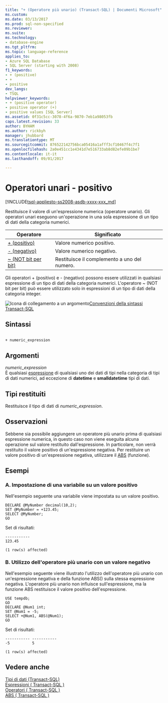 ```yaml
---
title: "+ (Operatore più unario) (Transact-SQL) | Documenti Microsoft"
ms.custom: 
ms.date: 03/13/2017
ms.prod: sql-non-specified
ms.reviewer: 
ms.suite: 
ms.technology:
- database-engine
ms.tgt_pltfrm: 
ms.topic: language-reference
applies_to:
- Azure SQL Database
- SQL Server (starting with 2008)
f1_keywords:
- + (positive)
- +
- positive
dev_langs:
- TSQL
helpviewer_keywords:
- + (positive operator)
- positive operator (+)
- positive values [SQL Server]
ms.assetid: 0f31c5cc-3078-4f6a-9870-7eb1a98053fb
caps.latest.revision: 33
author: BYHAM
ms.author: rickbyh
manager: jhubbard
ms.translationtype: MT
ms.sourcegitcommit: 876522142756bca05416a1afff3cf10467f4c7f1
ms.openlocfilehash: 2a0e451cc1e4341d7e516733ab8d82efe09b1be7
ms.contentlocale: it-it
ms.lasthandoff: 09/01/2017

---
```

# <a name="unary-operators---positive"></a>Operatori unari - positivo
[!INCLUDE[tsql-appliesto-ss2008-asdb-xxxx-xxx_md](../../includes/tsql-appliesto-ss2008-asdb-xxxx-xxx-md.md)]

Restituisce il valore di un'espressione numerica (operatore unario). Gli operatori unari eseguono un'operazione in una sola espressione di un tipo di dati della categoria numerici.   
  
|Operatore|Significato|  
|--------------|-------------|  
|[+ (positivo)](../../t-sql/language-elements/unary-operators-positive.md)|Valore numerico positivo.|  
|[- (negativo)](../../t-sql/language-elements/unary-operators-negative.md)|Valore numerico negativo.|  
|[~ (NOT bit per bit)](../../t-sql/language-elements/bitwise-not-transact-sql.md)|Restituisce il complemento a uno del numero.|  
  
 Gli operatori + (positivo) e - (negativo) possono essere utilizzati in qualsiasi espressione di un tipo di dati della categoria numerici. L'operatore ~ (NOT bit per bit) può essere utilizzato solo in espressioni di un tipo di dati della categoria integer.  
  
 ![Icona di collegamento a un argomento](../../database-engine/configure-windows/media/topic-link.gif "Icona di collegamento a un argomento")[Convenzioni della sintassi Transact-SQL](../../t-sql/language-elements/transact-sql-syntax-conventions-transact-sql.md)  
  
## <a name="syntax"></a>Sintassi  
  
```  
  
+ numeric_expression  
```  
  
## <a name="arguments"></a>Argomenti  
 *numeric_expression*  
 È qualsiasi [espressione](../../t-sql/language-elements/expressions-transact-sql.md) di qualsiasi uno dei dati di tipi nella categoria di tipi di dati numerici, ad eccezione di **datetime** e **smalldatetime** tipi di dati.  
  
## <a name="result-types"></a>Tipi restituiti  
 Restituisce il tipo di dati di *numeric_expression*.  
  
## <a name="remarks"></a>Osservazioni  
 Sebbene sia possibile aggiungere un operatore più unario prima di qualsiasi espressione numerica, in questo caso non viene eseguita alcuna operazione sul valore restituito dall'espressione. In particolare, non verrà restituito il valore positivo di un'espressione negativa. Per restituire un valore positivo di un'espressione negativa, utilizzare il [ABS](../../t-sql/functions/abs-transact-sql.md) (funzione).  
  
## <a name="examples"></a>Esempi  
  
### <a name="a-setting-a-variable-to-a-positive-value"></a>A. Impostazione di una variabile su un valore positivo  
 Nell'esempio seguente una variabile viene impostata su un valore positivo.  
  
```  
DECLARE @MyNumber decimal(10,2);  
SET @MyNumber = +123.45;  
SELECT @MyNumber;  
GO  
```  
  
 Set di risultati:  
  
```  
-----------   
123.45            
  
(1 row(s) affected)  
```  
  
### <a name="b-using-the-unary-plus-operator-with-a-negative-value"></a>B. Utilizzo dell'operatore più unario con un valore negativo  
 Nell'esempio seguente viene illustrato l'utilizzo dell'operatore più unario con un'espressione negativa e della funzione ABS() sulla stessa espressione negativa. L'operatore più unario non influisce sull'espressione, ma la funzione ABS restituisce il valore positivo dell'espressione.  
  
```  
USE tempdb;  
GO  
DECLARE @Num1 int;  
SET @Num1 = -5;  
SELECT +@Num1, ABS(@Num1);  
GO  
```  
  
 Set di risultati:  
  
```  
----------- -----------  
-5          5  
  
(1 row(s) affected)  
```  
  
## <a name="see-also"></a>Vedere anche  
 [Tipi di dati &#40;Transact-SQL&#41;](../../t-sql/data-types/data-types-transact-sql.md)   
 [Espressioni &#40; Transact-SQL &#41;](../../t-sql/language-elements/expressions-transact-sql.md)   
 [Operatori &#40; Transact-SQL &#41;](../../t-sql/language-elements/operators-transact-sql.md)   
 [ABS &#40; Transact-SQL &#41;](../../t-sql/functions/abs-transact-sql.md)  
  
  
